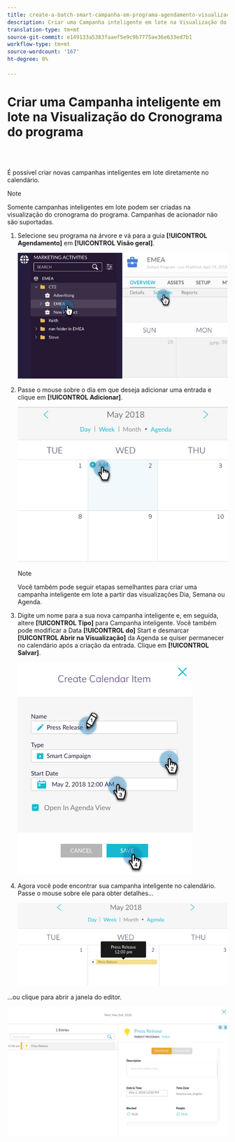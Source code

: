 ```yaml
---
title: create-a-batch-smart-campanha-em-programa-agendamento-visualização
description: Criar uma Campanha inteligente em lote na Visualização do Cronograma do programa
translation-type: tm+mt
source-git-commit: e149133a5383faaef5e9c9b7775ae36e633ed7b1
workflow-type: tm+mt
source-wordcount: '167'
ht-degree: 0%

---
```



# Criar uma Campanha inteligente em lote na Visualização do Cronograma do programa

<br> 

É possível criar novas campanhas inteligentes em lote diretamente no calendário.

>[!NOTE]
>
>Somente campanhas inteligentes em lote podem ser criadas na visualização do cronograma do programa. Campanhas de acionador não são suportadas.

1. Selecione seu programa na árvore e vá para a guia **[!UICONTROL Agendamento]** em **[!UICONTROL Visão geral]**.

   ![Imagem Um](/help/sky/assets/program-schedule-view/create-a-batch-smart-campaign-in-program-schedule-view/create-a-batch-smart-campaign-in-program-schedule-view-1.png)

1. Passe o mouse sobre o dia em que deseja adicionar uma entrada e clique em **[!UICONTROL Adicionar]**.

   ![Imagem dois](/help/sky/assets/program-schedule-view/create-a-batch-smart-campaign-in-program-schedule-view/create-a-batch-smart-campaign-in-program-schedule-view-2.png)

   >[!NOTE]
   >
   >Você também pode seguir etapas semelhantes para criar uma campanha inteligente em lote a partir das visualizações Dia, Semana ou Agenda.

1. Digite um nome para a sua nova campanha inteligente e, em seguida, altere **[!UICONTROL Tipo]** para Campanha inteligente. Você também pode modificar a Data **[!UICONTROL do]** Start e desmarcar **[!UICONTROL Abrir na Visualização]** da Agenda se quiser permanecer no calendário após a criação da entrada. Clique em **[!UICONTROL Salvar]**.

   ![Imagem Três](/help/sky/assets/program-schedule-view/create-a-batch-smart-campaign-in-program-schedule-view/create-a-batch-smart-campaign-in-program-schedule-view-3.png)

1. Agora você pode encontrar sua campanha inteligente no calendário. Passe o mouse sobre ele para obter detalhes...

   ![Imagem quatro](/help/sky/assets/program-schedule-view/create-a-batch-smart-campaign-in-program-schedule-view/create-a-batch-smart-campaign-in-program-schedule-view-4.png)

...ou clique para abrir a janela do editor.

![Imagem cinco](/help/sky/assets/program-schedule-view/create-a-batch-smart-campaign-in-program-schedule-view/create-a-batch-smart-campaign-in-program-schedule-view-5.png)
